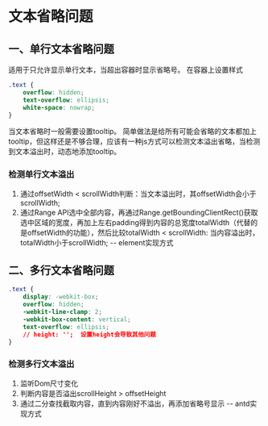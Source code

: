 # 文本省略问题

## 一、单行文本省略问题

适用于只允许显示单行文本，当超出容器时显示省略号。
在容器上设置样式

```css
.text {
    overflow: hidden;
    text-overflow: ellipsis;
    white-space: nowrap;
}
```

当文本省略时一般需要设置tooltip。
简单做法是给所有可能会省略的文本都加上tooltip，但这样还是不够合理，应该有一种js方式可以检测文本溢出省略，当检测到文本溢出时，动态地添加tooltip。

### 检测单行文本溢出

1. 通过offsetWidth < scrollWidth判断：当文本溢出时，其offsetWidth会小于scrollWidth;
2. 通过Range API选中全部内容，再通过Range.getBoundingClientRect()获取选中区域的宽度，再加上左右padding得到内容的总宽度totalWidth（代替的是offsetWidth的功能），然后比较totalWidth < scrollWidth: 当内容溢出时，totalWidth小于scrollWidth; -- element实现方式

## 二、多行文本省略问题

```css
.text {
    display: -webkit-box;
    overflow: hidden;
    -webkit-line-clamp: 2;
    -webkit-box-content: vertical;
    text-overflow: ellipsis;
    // height: '';  设置height会导致其他问题
}
```

### 检测多行文本溢出

1. 监听Dom尺寸变化
2. 判断内容是否溢出scrollHeight > offsetHeight
3. 通过二分查找截取内容，直到内容刚好不溢出，再添加省略号显示 -- antd实现方式
